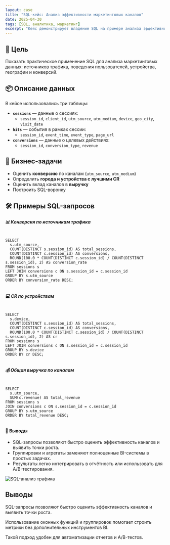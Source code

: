 ```yaml
---
layout: case
title: "SQL-кейс: Анализ эффективности маркетинговых каналов"
date: 2025-04-30
tags: [SQL, аналитика, маркетинг]
excerpt: "Кейс демонстрирует владение SQL на примере анализа эффективности источников трафика и поведения пользователей на сайте."
---
```


## 🎯 Цель

Показать практическое применение SQL для анализа маркетинговых данных: источников трафика, поведения пользователей, устройства, географии и конверсий.

## 📦 Описание данных

В кейсе использовались три таблицы:

- **`sessions`** — данные о сессиях:
  - `session_id`, `client_id`, `utm_source`, `utm_medium`, `device`, `geo_city`, `visit_date`
- **`hits`** — события в рамках сессии:
  - `session_id`, `event_time`, `event_type`, `page_url`
- **`conversions`** — данные о целевых действиях:
  - `session_id`, `conversion_type`, `revenue`

## 🧩 Бизнес-задачи

- Оценить **конверсию** по каналам (`utm_source`, `utm_medium`)
- Определить **города и устройства с лучшими CR**
- Оценить вклад каналов в **выручку**
- Построить SQL-воронку

## 🛠 Примеры SQL-запросов

<div class="container my-5">
  <div class="mb-5">
    <h5 class="text-primary">📊 Конверсия по источникам трафика</h5>
    <pre class="bg-light p-3 rounded"><code class="language-sql">
SELECT 
  s.utm_source,
  COUNT(DISTINCT s.session_id) AS total_sessions,
  COUNT(DISTINCT c.session_id) AS conversions,
  ROUND(100.0 * COUNT(DISTINCT c.session_id) / COUNT(DISTINCT s.session_id), 2) AS conversion_rate
FROM sessions s
LEFT JOIN conversions c ON s.session_id = c.session_id
GROUP BY s.utm_source
ORDER BY conversion_rate DESC;
    </code></pre>
  </div>

  <div class="mb-5">
    <h5 class="text-primary">💻 CR по устройствам</h5>
    <pre class="bg-light p-3 rounded"><code class="language-sql">
SELECT 
  s.device,
  COUNT(DISTINCT s.session_id) AS total_sessions,
  COUNT(DISTINCT c.session_id) AS conversions,
  ROUND(100.0 * COUNT(DISTINCT c.session_id) / COUNT(DISTINCT s.session_id), 2) AS cr
FROM sessions s
LEFT JOIN conversions c ON s.session_id = c.session_id
GROUP BY s.device
ORDER BY cr DESC;
    </code></pre>
  </div>

  <div class="mb-5">
    <h5 class="text-primary">💰 Общая выручка по каналам</h5>
    <pre class="bg-light p-3 rounded"><code class="language-sql">
SELECT 
  s.utm_source,
  SUM(c.revenue) AS total_revenue
FROM sessions s
JOIN conversions c ON s.session_id = c.session_id
GROUP BY s.utm_source
ORDER BY total_revenue DESC;
    </code></pre>
  </div>

  <div class="mt-5">
    <h4>📌 Выводы</h4>
    <ul>
      <li>SQL-запросы позволяют быстро оценить эффективность каналов и выявить точки роста.</li>
      <li>Группировки и агрегаты заменяют полноценные BI-системы в простых задачах.</li>
      <li>Результаты легко интегрировать в отчётность или использовать для A/B-тестирования.</li>
    </ul>
  </div>

  <div class="text-center mt-4">
    <img src="{{ site.baseurl }}/assets/images/sql_traffic_analysis.png" alt="SQL-анализ трафика" class="img-fluid w-50 rounded shadow">
  </div>
</div>


## Выводы
SQL-запросы позволяют быстро оценить эффективность каналов и выявить точки роста.

Использование оконных функций и группировок помогает строить метрики без дополнительных инструментов BI.

Такой подход удобен для автоматизации отчетов и A/B-тестов.